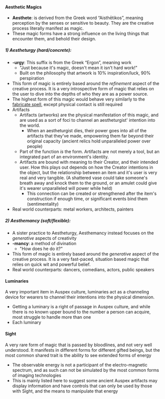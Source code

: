 #### Aesthetic Magics
- **Aesthete**: is derived from the Greek word “Aisthētikos”, meaning perception by the senses or sensitive to beauty. They are the creative process literally manifest as magic.
- These magic forms have a strong influence on the living things that encounter them, and behold their design.
##### 1) Aestheturgy (hard/concrete):
- **-urgy**: This suffix is from the Greek “Ergon”, meaning work
	- "Just because it's magic, doesn't mean it isn't hard work!"
	- Built on the philosophy that artwork is 10% inspiration/luck, 90% perspiration
- This form of magic is entirely based around the *refinement* aspect of the creative process. It is a very introspective form of magic that relies on the user to dive into the depths of who they are as a power source.
- The highest form of this magic would behave very similarly to the [fabricate spell](https://www.dndbeyond.com/spells/fabricate), except physical contact is still required
- Artifacts
	- Artifacts (artworks) are the physical manifestation of this magic, and are used as a sort of foci to channel an aestheturgist' intention into the world.
		- When an aestheturgist dies, their power goes into all of the artifacts that they've made, empowering them far beyond their original capacity (ancient relics hold unparalleled power over people)
	- Part of the function *is* the form. Artifacts are not merely a tool, but an integrated part of an environment's identity.
	- Artifacts are bound with meaning to their Creator, and their intended user. How this plays out depends on how the Creator intentions in the object, but the relationship between an item and it's user is very real and very tangible. (A shattered vase could take someone's breath away and knock them to the ground, or an amulet could give it's wearer unparalleled will power while held)
		- This connection can be created or strengthened after the item's construction if enough time, or significant events bind them (sentimentality)
- Real world counterparts: metal workers, architects, painters
##### 2) Aesthemancy (soft/flexible):
- A sister practice to Aestheturgy, Aesthemancy instead focuses on the *generative* aspects of creativity
- **-mancy**: a method of divination
	- "How does he do it?"
- This form of magic is entirely based around the *generative* aspect of the creative process. It is a very fast-paced, situation based magic that relies on quick wit and powerful belief.
- Real world counterparts: dancers, comedians, actors, public speakers
#### Luminaries
A very important item in Auspex culture, luminaries act as a channeling device for wearers to channel their intentions into the physical dimension.
- Getting a luminary is a right of passage in Auspex culture, and while there is no known upper bound to the number a person can acquire, most struggle to handle more than one
- Each luminary
#### Sight
A very rare form of magic that is passed by bloodlines, and not very well understood. It manifests in different forms for different gifted beings, but the most common shared trait is the ability to see extended forms of energy
- The observable energy is not a participant of the electro-magnetic spectrum, and as such can not be simulated by the most common forms of imaging technologies
- This is mainly listed here to suggest some ancient Auspex artifacts may display information and have controls that can only be used by those with Sight, and the means to manipulate that energy
